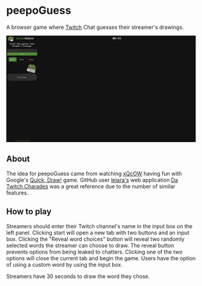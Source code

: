 # peepoGuess
A browser game where [Twitch](https://www.twitch.tv/) Chat guesses their streamer's drawings.

![Screenshot of homepage](./img/screenshot.png)
## About
The idea for peepoGuess came from watching [xQcOW](https://www.twitch.tv/xqcow) having fun with Google's [Quick, Draw!](https://quickdraw.withgoogle.com/) game. GitHub user [lejara's](https://github.com/lejara/) web application [Da Twitch Charades](https://datwitchcharades.page/) was a great reference due to the number of similar features.

## How to play
Streamers should enter their Twitch channel's name in the input box on the left panel. Clicking start will open a new tab with two buttons and an input box. Clicking the "Reveal word choices" button will reveal two randomly selected words the streamer can choose to draw. The reveal button prevents options from being leaked to chatters. Clicking one of the two options will close the current tab and begin the game. Users have the option of using a custom word by using the input box.

Streamers have 30 seconds to draw the word they chose.
